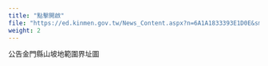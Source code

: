 ```yaml
---
title: "點擊開啟"
file: "https://ed.kinmen.gov.tw/News_Content.aspx?n=6A1A1833393E1D0E&sms=A2C62D68901B977C&s=389F2D18B6D57241"
weight: 2
---
```

公告金門縣山坡地範圍界址圖
